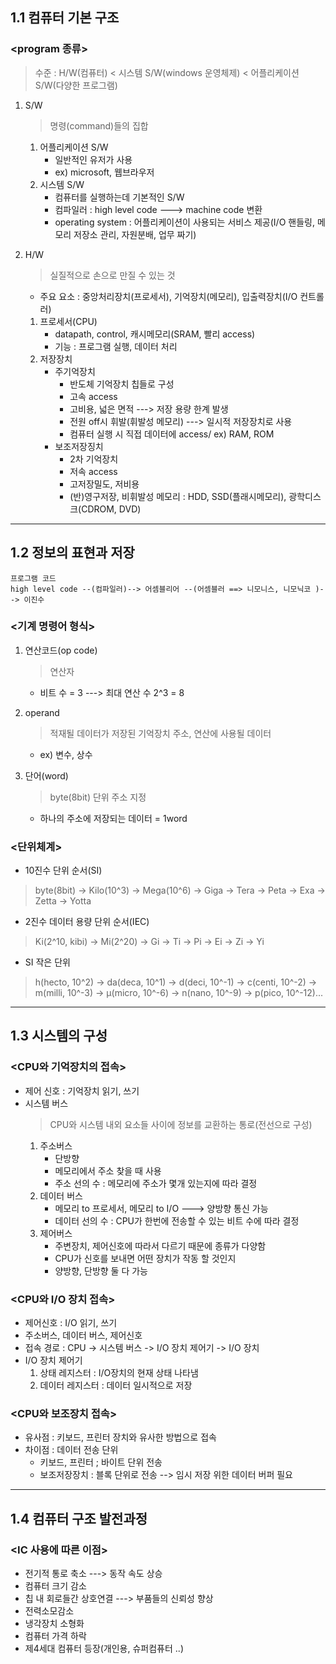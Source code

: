 ## **1.1 컴퓨터 기본 구조**
### **<program 종류>**
> 수준 : H/W(컴퓨터) < 시스템 S/W(windows 운영체제) < 어플리케이션 S/W(다양한 프로그램)

1. S/W
    > 명령(command)들의 집합
    1. 어플리케이션 S/W
        - 일반적인 유저가 사용
        - ex) microsoft, 웹브라우저
    2. 시스템 S/W
        - 컴퓨터를 실행하는데 기본적인 S/W
        - 컴파일러 : high level code ---> machine code 변환
        - operating system : 어플리케이션이 사용되는 서비스 제공(I/O 핸들링, 메모리 저장소 관리, 자원분배, 업무 짜기)

2. H/W
    > 실질적으로 손으로 만질 수 있는 것
    - 주요 요소 : 중앙처리장치(프로세서), 기억장치(메모리), 입출력장치(I/O 컨트롤러)

    1. 프로세서(CPU)
        - datapath, control, 캐시메모리(SRAM, 빨리 access)
        - 기능 : 프로그램 실행, 데이터 처리
    2. 저장장치
        - 주기억장치
            - 반도체 기억장치 칩들로 구성
            - 고속 access
            - 고비용, 넓은 면적 ---> 저장 용량 한계 발생
            - 전원 off시 휘발(휘발성 메모리) ---> 일시적 저장장치로 사용
            - 컴퓨터 실행 시 직접 데이터에 access/ ex) RAM, ROM
        - 보조저장징치
            - 2차 기억장치
            - 저속 access
            - 고저장밀도, 저비용
            - (반)영구저장, 비휘발성 메모리 : HDD, SSD(플래시메모리), 광학디스크(CDROM, DVD)

---
## **1.2 정보의 표현과 저장**
```
프로그램 코드
high level code --(컴파일러)--> 어셈블리어 --(어셈블러 ==> 니모니스, 니모닉코 )--> 이진수
```
### **<기계 명령어 형식>**
1. 연산코드(op code)
    > 연산자

    - 비트 수 = 3 ---> 최대 연산 수 2^3 = 8
2. operand
    > 적재될 데이터가 저장된 기억장치 주소, 연산에 사용될 데이터

    - ex) 변수, 상수
3. 단어(word)
    > byte(8bit) 단위 주소 지정

    - 하나의 주소에 저장되는 데이터 = 1word

### **<단위체계>**
- 10진수 단위 순서(SI)
>byte(8bit) -> Kilo(10^3) -> Mega(10^6) -> Giga -> Tera -> Peta -> Exa -> Zetta -> Yotta
- 2진수 데이터 용량 단위 순서(IEC)
>Ki(2^10, kibi) -> Mi(2^20) -> Gi -> Ti -> Pi -> Ei -> Zi -> Yi
- SI 작은 단위
>h(hecto, 10^2) -> da(deca, 10^1) -> d(deci, 10^-1) -> c(centi, 10^-2) -> m(milli, 10^-3) -> μ(micro, 10^-6) -> n(nano, 10^-9) -> p(pico, 10^-12)...
---
## **1.3 시스템의 구성**
### **<CPU와 기억장치의 접속>**
- 제어 신호 : 기억장치 읽기, 쓰기
- 시스템 버스
    > CPU와 시스템 내외 요소들 사이에 정보를 교환하는 통로(전선으로 구성)
    1. 주소버스
        - 단방향
        - 메모리에서 주소 찾을 때 사용
        - 주소 선의 수 : 메모리에 주소가 몇개 있는지에 따라 결정
    2. 데이터 버스
        - 메모리 to 프로세서, 메모리 to I/O ---> 양방향 통신 가능
        - 데이터 선의 수 : CPU가 한번에 전송할 수 있는 비트 수에 따라 결정
    3. 제어버스
        - 주변장치, 제어신호에 따라서 다르기 때문에 종류가 다양함
        - CPU가 신호를 보내면 어떤 장치가 작동 할 것인지
        - 양방향, 단방향 둘 다 가능
### **<CPU와 I/O 장치 접속>**
- 제어신호 : I/O 읽기, 쓰기
- 주소버스, 데이터 버스, 제어신호
- 접속 경로 : CPU -> 시스템 버스 -> I/O 장치 제어기 -> I/O 장치
- I/O 장치 제어기
    1. 상태 레지스터 : I/O장치의 현재 상태 나타냄
    2. 데이터 레지스터 : 데이터 일시적으로 저장

### **<CPU와 보조장치 접속>**
- 유사점 : 키보드, 프린터 장치와 유사한 방법으로 접속
- 차이점 : 데이터 전송 단위
    - 키보드, 프린터 ; 바이트 단위 전송
    - 보조저장장치 : 블록 단위로 전송 --> 임시 저장 위한 데이터 버퍼 필요
---
## **1.4 컴퓨터 구조 발전과정**
### **<IC 사용에 따른 이점>**
- 전기적 통로 축소 ---> 동작 속도 상승
- 컴퓨터 크기 감소
- 칩 내 회로들간 상호연결 ---> 부품들의 신뢰성 향상
- 전력소모감소
- 냉각장치 소형화
- 컴퓨터 가격 하락
- 제4세대 컴퓨터 등장(개인용, 슈퍼컴퓨터 ..)
